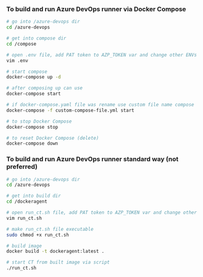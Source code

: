 ### To build and run Azure DevOps runner via Docker Compose

```bash
# go into /azure-devops dir
cd /azure-devops

# get into compose dir
cd /compose

# open .env file, add PAT token to AZP_TOKEN var and change other ENVs if needed
vim .env

# start compose
docker-compose up -d

# after composing up can use
docker-compose start

# if docker-compose.yaml file was rename use custom file name compose
docker-compose -f custom-compose-file.yml start

# to stop Docker Compose
docker-compose stop

# to reset Docker Compose (delete)
docker-compose down
```

### To build and run Azure DevOps runner standard way (not preferred)

```bash
# go into /azure-devops dir
cd /azure-devops

# get into build dir
cd /dockeragent

# open run_ct.sh file, add PAT token to AZP_TOKEN var and change other ENVs if needed
vim run_ct.sh

# make run_ct.sh file executable
sudo chmod +x run_ct.sh

# build image
docker build -t dockeragent:latest .

# start CT from built image via script
./run_ct.sh
```

